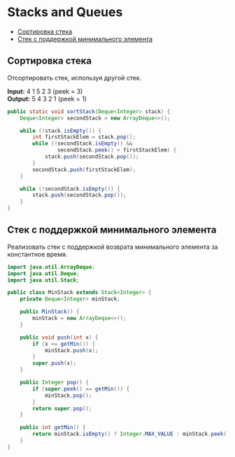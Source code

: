 # Stacks and Queues

+ [Сортировка стека](#сортировка-стека)
+ [Стек с поддержкой минимального элемента](#стек-с-поддержкой-минимального-элемента)

## Сортировка стека

Отсортировать стек, используя другой стек.

**Input:** 4 1 5 2 3 (peek = 3)  
**Output:** 5 4 3 2 1 (peek = 1)

```java
public static void sortStack(Deque<Integer> stack) {
    Deque<Integer> secondStack = new ArrayDeque<>();

    while (!stack.isEmpty()) {
        int firstStackElem = stack.pop();
        while (!secondStack.isEmpty() &&
                secondStack.peek() > firstStackElem) {
            stack.push(secondStack.pop());
        }
        secondStack.push(firstStackElem);
    }

    while (!secondStack.isEmpty()) {
        stack.push(secondStack.pop());
    }
}       
```

## Стек с поддержкой минимального элемента

Реализовать стек с поддержкой возврата минимального элемента за константное время.

```java
import java.util.ArrayDeque;
import java.util.Deque;
import java.util.Stack;

public class MinStack extends Stack<Integer> {
    private Deque<Integer> minStack;

    public MinStack() {
        minStack = new ArrayDeque<>();
    }

    public void push(int x) {
        if (x <= getMin()) {
            minStack.push(x);
        }
        super.push(x);
    }

    public Integer pop() {
        if (super.peek() == getMin()) {
            minStack.pop();
        }
        return super.pop();
    }

    public int getMin() {
        return minStack.isEmpty() ? Integer.MAX_VALUE : minStack.peek();
    }
}
```

